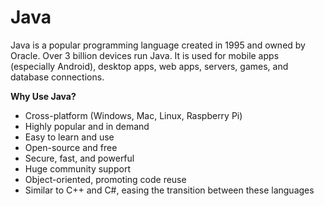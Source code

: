 # Java

Java is a popular programming language created in 1995 and owned by Oracle. Over 3 billion devices run Java. It is used for mobile apps (especially Android), desktop apps, web apps, servers, games, and database connections.

**Why Use Java?**
- Cross-platform (Windows, Mac, Linux, Raspberry Pi)
- Highly popular and in demand
- Easy to learn and use
- Open-source and free
- Secure, fast, and powerful
- Huge community support
- Object-oriented, promoting code reuse
- Similar to C++ and C#, easing the transition between these languages
